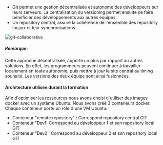 - Git permet une gestion décentralisée et autonome des développeurs sur leurs serveurs. La centralisation du versioning permet ensuite de faire bénéficier des développements aux autres équipes,
- Un repository central, assure la cohérence de l'ensemble des repository locaux et leur synchronisations  

![git-collaborative](/testgitessai/scenarios/git_training_part3/assets/git-collaborative.png)

##### *Remarque:*
Cette approche décentralisée, apporte un plus par rapport au autres solutions.
En effet, les programmeurs peuvent continuer à travailler localement en toute autonomie, puis mettre à jour le site central au timing souhaité.
Les versions des deux équipe sont ainsi fusionnées.

#### Architecture utilisée durant la formation
Afin d'optimiser les ressources nous avons choisi d'utiliser des images docker avec un système Ubuntu. 
Nous avons créé 3 conteneurs docker. Chaque conteneur porte un rôle d'une VM Ubuntu.

- Conteneur "remote repository" : Correspond repository central GIT
- Conteneur "Dev1: Correspond au développeur 1 et son repository local GIT
- Conteneur "Dev2 : Correspond au développeur 2 et son repository local GIT


